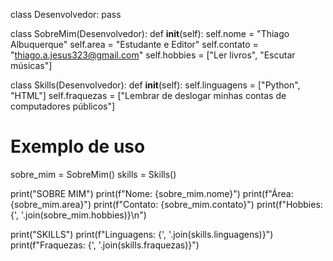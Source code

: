 class Desenvolvedor:
    pass

class SobreMim(Desenvolvedor):
    def __init__(self):
        self.nome = "Thiago Albuquerque"
        self.area = "Estudante e Editor"
        self.contato = "thiago.a.jesus323@gmail.com"
        self.hobbies = ["Ler livros", "Escutar músicas"]

class Skills(Desenvolvedor):
    def __init__(self):
        self.linguagens = ["Python", "HTML"]
        self.fraquezas = ["Lembrar de deslogar minhas contas de computadores públicos"]

# Exemplo de uso
sobre_mim = SobreMim()
skills = Skills()

print("SOBRE MIM")
print(f"Nome: {sobre_mim.nome}")
print(f"Área: {sobre_mim.area}")
print(f"Contato: {sobre_mim.contato}")
print(f"Hobbies: {', '.join(sobre_mim.hobbies)}\n")

print("SKILLS")
print(f"Linguagens: {', '.join(skills.linguagens)}")
print(f"Fraquezas: {', '.join(skills.fraquezas)}")
